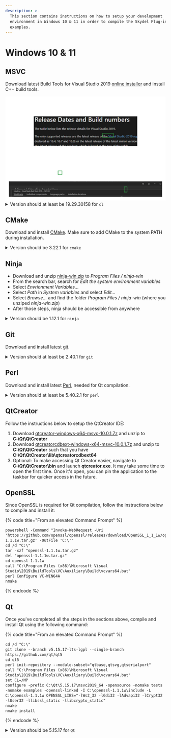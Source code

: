```yaml
---
description: >-
  This section contains instructions on how to setup your development
  environment in Windows 10 & 11 in order to compile the Skydel Plug-ins
  examples.
---
```


# Windows 10 & 11

## MSVC

Download latest Build Tools for Visual Studio 2019 [online installer](https://learn.microsoft.com/en-us/visualstudio/releases/2019/history#release-dates-and-build-numbers) and install C++ build tools.

<img src="../.gitbook/assets/file.excalidraw (1) (1).svg" alt="" class="gitbook-drawing">

<details>

<summary>Version should at least be 19.29.30158 for <code>cl</code></summary>

Please note that the version in the execution path of cl might be different on newer versions.

```
C:\Program Files (x86)\Microsoft Visual Studio\2019\BuildTools\VC\Tools\MSVC\14.29.30133\bin\Hostx64\x64\cl.exe
> Microsoft (R) C/C++ Optimizing Compiler Version 19.29.30158 for x64
```

</details>

## CMake

Download and install [CMake](https://github.com/Kitware/CMake/releases/download/v3.22.1/cmake-3.22.1-windows-x86_64.msi). Make sure to add CMake to the system PATH during installation.

<details>

<summary>Version should be 3.22.1 for <code>cmake</code></summary>

```
cmake --version
> cmake version 3.22.1
```

</details>

## Ninja

* Download and unzip [ninja-win.zip](https://github.com/ninja-build/ninja/releases/download/v1.12.1/ninja-win.zip) to _Program Files / ninja-win_
* From the search bar, search for _Edit the system environment variables_
* Select _Envrionment Variables..._
* Select _Path_ in _System variables_ and select _Edit..._
* Select _Browse..._ and find the folder _Program Files / ninja-win_ (where you unziped _ninja-win.zip_)
* After those steps, ninja should be accessible from anywhere

<details>

<summary>Version should be 1.12.1 for <code>ninja</code></summary>

```
ninja --version
> 1.12.1
```

</details>

## Git

Download and install latest [git](https://gitforwindows.org).

<details>

<summary>Version should at least be 2.40.1 for <code>git</code></summary>

```
git --version
> git version 2.40.1.windows.1
```

</details>

## Perl

Download and install latest [Perl](https://github.com/StrawberryPerl/Perl-Dist-Strawberry/releases/download/SP_54021_64bit_UCRT/strawberry-perl-5.40.2.1-64bit.msi), needed for Qt compilation.

<details>

<summary>Version should at least be 5.40.2.1 for <code>perl</code></summary>

```
perl -v
> This is perl 5, version 40, subversion 2 (v5.40.2) built for MSWin32-x64-multi-thread
```

</details>

## QtCreator

Follow the instructions below to setup the QtCreator IDE:

1. Download [qtcreator-windows-x64-msvc-10.0.1.7z](https://github.com/qt-creator/qt-creator/releases/download/v10.0.1/qtcreator-windows-x64-msvc-10.0.1.7z) and unzip to **C:\Qt\QtCreator**
2. Download [qtcreatorcdbext-windows-x64-msvc-10.0.1.7z](https://github.com/qt-creator/qt-creator/releases/download/v10.0.1/qtcreatorcdbext-windows-x64-msvc-10.0.1.7z) and unzip to **C:\Qt\QtCreator** such that you have **C:\Qt\QtCreator\lib\qtcreatorcdbext64**
3. Optional: To make accessing Qt Creator easier, navigate to **C:\Qt\QtCreator\bin** and launch **qtcreator.exe**. It may take some time to open the first time. Once it's open, you can pin the application to the taskbar for quicker access in the future.

## OpenSSL

Since OpenSSL is required for Qt compilation, follow the instructions below to compile and install it:

{% code title="From an elevated Command Prompt" %}
```
powershell -Command "Invoke-WebRequest -Uri 'https://github.com/openssl/openssl/releases/download/OpenSSL_1_1_1w/openssl-1.1.1w.tar.gz' -OutFile 'C:\'"
cd /d "C:\"
tar -xzf "openssl-1.1.1w.tar.gz"
del "openssl-1.1.1w.tar.gz"
cd openssl-1.1.1w
call "C:\Program Files (x86)\Microsoft Visual Studio\2019\BuildTools\VC\Auxiliary\Build\vcvars64.bat"
perl Configure VC-WIN64A
nmake
```
{% endcode %}

## Qt

Once you've completed all the steps in the sections above, compile and install Qt using the following command:

{% code title="From an elevated Command Prompt" %}
```
cd /d "C:\"
git clone --branch v5.15.17-lts-lgpl --single-branch https://github.com/qt/qt5
cd qt5
perl init-repository --module-subset="qtbase,qtsvg,qtserialport"
call "C:\Program Files (x86)\Microsoft Visual Studio\2019\BuildTools\VC\Auxiliary\Build\vcvars64.bat"
set CL=/MP
configure -prefix C:\Qt\5.15.17\msvc2019_64 -opensource -nomake tests -nomake examples -openssl-linked -I C:\openssl-1.1.1w\include -L C:\openssl-1.1.1w OPENSSL_LIBS="-lWs2_32 -lGdi32 -lAdvapi32 -lCrypt32 -lUser32 -llibssl_static -llibcrypto_static"
nmake
nmake install
```
{% endcode %}

<details>

<summary>Version should be 5.15.17 for <code>Qt</code></summary>

```
C:\Qt\5.15.17\msvc2019_64\bin\qmake --version
> QMake version 3.1
> Using Qt version 5.15.17 in C:/Qt/5.15.17/msvc2019_64/lib
```

</details>
